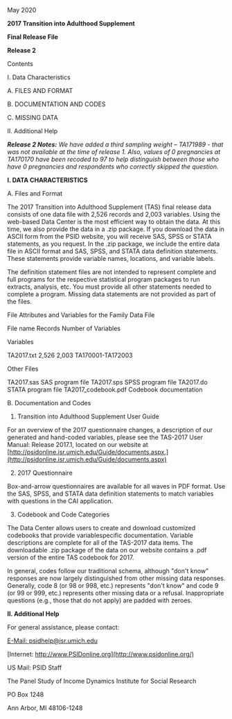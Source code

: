 May 2020


**2017 Transition into Adulthood Supplement**

**Final Release File**


**Release 2**


Contents

I. Data Characteristics

A. FILES AND FORMAT

B. DOCUMENTATION AND CODES

C. MISSING DATA

II. Additional Help

_**Release 2 Notes:**_ _We have added a third sampling weight – TA171989 - that was not available at the_
_time of release 1. Also, values of 0 pregnancies at TA170170 have been recoded to 97 to help distinguish_
_between those who have 0 pregnancies and respondents who correctly skipped the question._

**I. DATA CHARACTERISTICS**

A. Files and Format

The 2017 Transition into Adulthood Supplement (TAS) final release data consists of one data file with
2,526 records and 2,003 variables. Using the web-based Data Center is the most efficient way to obtain
the data. At this time, we also provide the data in a .zip package. If you download the data in ASCII form
from the PSID website, you will receive SAS, SPSS or STATA statements, as you request. In the .zip
package, we include the entire data file in ASCII format and SAS, SPSS, and STATA data definition
statements. These statements provide variable names, locations, and variable labels.

The definition statement files are not intended to represent complete and full programs for the respective
statistical program packages to run extracts, analysis, etc. You must provide all other statements needed
to complete a program. Missing data statements are not provided as part of the files.

File Attributes and Variables for the Family Data File

File name Records Number of       Variables

Variables

TA2017.txt          2,526 2,003      TA170001-TA172003

Other Files

TA2017.sas SAS program file
TA2017.sps SPSS program file
TA2017.do STATA program file
TA2017_codebook.pdf Codebook documentation


B. Documentation and Codes

1. Transition into Adulthood Supplement User Guide

For an overview of the 2017 questionnaire changes, a description of our generated and hand-coded
variables, please see the TAS-2017 User Manual: Release 2017.1, located on our website at
[http://psidonline.isr.umich.edu/Guide/documents.aspx.](http://psidonline.isr.umich.edu/Guide/documents.aspx)

2. 2017 Questionnaire

Box-and-arrow questionnaires are available for all waves in PDF format. Use the SAS, SPSS, and
STATA data definition statements to match variables with questions in the CAI application.

3. Codebook and Code Categories

The Data Center allows users to create and download customized codebooks that provide variablespecific documentation. Variable descriptions are complete for all of the TAS-2017 data items. The
downloadable .zip package of the data on our website contains a .pdf version of the entire TAS codebook
for 2017.

In general, codes follow our traditional schema, although "don't know" responses are now largely
distinguished from other missing data responses. Generally, code 8 (or 98 or 998, etc.) represents "don't
know" and code 9 (or 99 or 999, etc.) represents other missing data or a refusal. Inappropriate questions
(e.g., those that do not apply) are padded with zeroes.

**II. Additional Help**

For general assistance, please contact:

[E-Mail:  psidhelp@isr.umich.edu](mailto:psidhelp@isr.umich.edu)

[Internet: http://www.PSIDonline.org](http://www.psidonline.org/)

US Mail:  PSID Staff

The Panel Study of Income Dynamics
Institute for Social Research

PO Box 1248

Ann Arbor, MI 48106-1248


